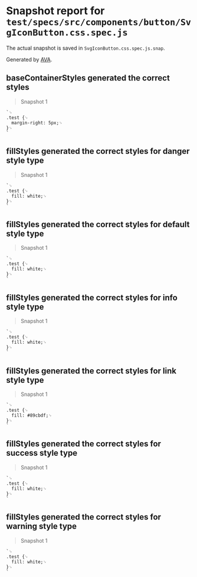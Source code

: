 # Snapshot report for `test/specs/src/components/button/SvgIconButton.css.spec.js`

The actual snapshot is saved in `SvgIconButton.css.spec.js.snap`.

Generated by [AVA](https://ava.li).

## baseContainerStyles generated the correct styles

> Snapshot 1

    `␊
    .test {␊
      margin-right: 5px;␊
    }␊
    `

## fillStyles generated the correct styles for danger style type

> Snapshot 1

    `␊
    .test {␊
      fill: white;␊
    }␊
    `

## fillStyles generated the correct styles for default style type

> Snapshot 1

    `␊
    .test {␊
      fill: white;␊
    }␊
    `

## fillStyles generated the correct styles for info style type

> Snapshot 1

    `␊
    .test {␊
      fill: white;␊
    }␊
    `

## fillStyles generated the correct styles for link style type

> Snapshot 1

    `␊
    .test {␊
      fill: #89cbdf;␊
    }␊
    `

## fillStyles generated the correct styles for success style type

> Snapshot 1

    `␊
    .test {␊
      fill: white;␊
    }␊
    `

## fillStyles generated the correct styles for warning style type

> Snapshot 1

    `␊
    .test {␊
      fill: white;␊
    }␊
    `
